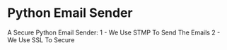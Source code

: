 # Python Email Sender
A Secure Python Email Sender:
1 - We Use STMP To Send The Emails
2 - We Use SSL To Secure
